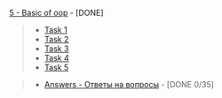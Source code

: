  [5 - Basic of oop](https://github.com/9bagel/epam_training/tree/master/src/com/epam/programming_with_classes) - [DONE] 
>- [Task 1](https://github.com/9bagel/epam_training/tree/master/src/com/epam/basic_of_oop/text_file)
>- [Task 2](https://github.com/9bagel/epam_training/tree/master/src/com/epam/basic_of_oop/payment)
>- [Task 3](https://github.com/9bagel/epam_training/tree/master/src/com/epam/basic_of_oop/calendar)
>- [Task 4](https://github.com/9bagel/epam_training/tree/master/src/com/epam/basic_of_oop/dragon_cave)
>- [Task 5](https://github.com/9bagel/epam_training/tree/master/src/com/epam/basic_of_oop/present)

>- [Answers - Ответы на вопросы]() - [DONE 0/35]